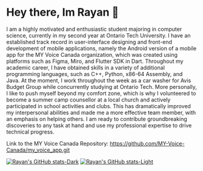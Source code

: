 # Hey there, Im Rayan 👋

I am a highly motivated and enthusiastic student majoring in computer science, currently in my second year at Ontario Tech University. I have an established track record in user-interface designing and front-end development of mobile applications, namely the Android version of a mobile app for the MY Voice Canada organization, which was created using platforms such as Figma, Miro, and Flutter SDK in Dart. Throughout my academic career, I have obtained skills in a variety of additional programming languages, such as C++, Python, x86-64 Assembly, and Java. At the moment, I work throughout the week as a car washer for Avis Budget Group while concurrently studying at Ontario Tech. More personally, I like to push myself beyond my comfort zone, which is why I volunteered to become a summer camp counsellor at a local church and actively participated in school activities and clubs. This has dramatically improved my interpersonal abilities and made me a more effective team member, with an emphasis on helping others. I am ready to contribute groundbreaking discoveries to any task at hand and use my professional expertise to drive technical progress.

Link to the MY Voice Canada Repository: https://github.com/MY-Voice-Canada/my_voice_app.git 

[![Rayan's GitHub stats-Dark](https://github-readme-stats.vercel.app/api?username=Rayan-Alam-UOIT&show_icons=true&theme=dark#gh-dark-mode-only)](https://github.com/Rayan-Alam-UOIT/github-readme-stats#gh-dark-mode-only)
[![Rayan's GitHub stats-Light](https://github-readme-stats.vercel.app/api?username=Rayan-Alam-UOIT&show_icons=true&theme=default#gh-light-mode-only)](https://github.com/Rayan-Alam-UOIT/github-readme-stats#gh-light-mode-only)
<!---
Rayan-Alam-UOIT/Rayan-Alam-UOIT is a ✨ special ✨ repository because its `README.md` (this file) appears on your GitHub profile.
You can click the Preview link to take a look at your changes.
--->
